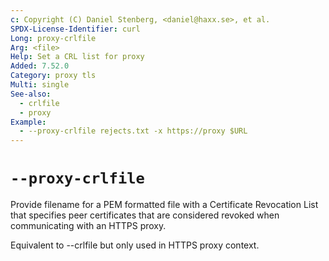 ```yaml
---
c: Copyright (C) Daniel Stenberg, <daniel@haxx.se>, et al.
SPDX-License-Identifier: curl
Long: proxy-crlfile
Arg: <file>
Help: Set a CRL list for proxy
Added: 7.52.0
Category: proxy tls
Multi: single
See-also:
  - crlfile
  - proxy
Example:
  - --proxy-crlfile rejects.txt -x https://proxy $URL
---
```


# `--proxy-crlfile`

Provide filename for a PEM formatted file with a Certificate Revocation List
that specifies peer certificates that are considered revoked when
communicating with an HTTPS proxy.

Equivalent to --crlfile but only used in HTTPS proxy context.
